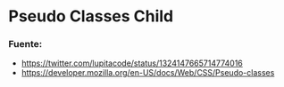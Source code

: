# Pseudo Classes Child


### Fuente:
+ https://twitter.com/lupitacode/status/1324147665714774016
+ https://developer.mozilla.org/en-US/docs/Web/CSS/Pseudo-classes